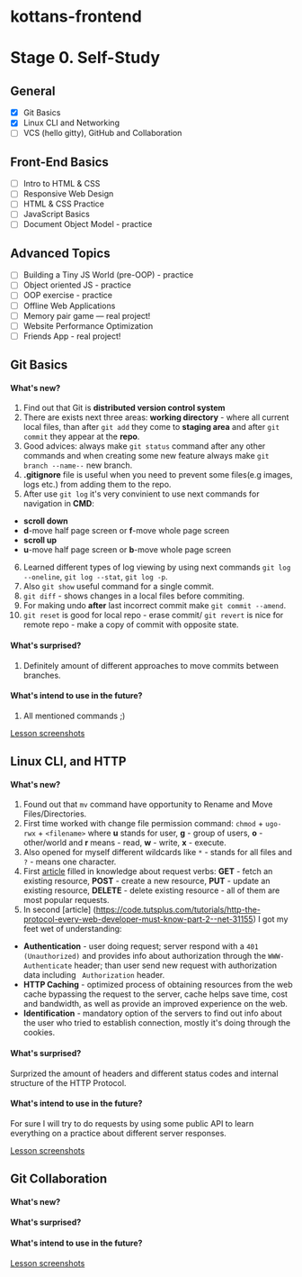 # kottans-frontend
# Stage 0. Self-Study
## General
- [X] Git Basics
- [X] Linux CLI and Networking
- [ ] VCS (hello gitty), GitHub and Collaboration
## Front-End Basics
- [ ] Intro to HTML & CSS
- [ ] Responsive Web Design
- [ ] HTML & CSS Practice
- [ ] JavaScript Basics
- [ ] Document Object Model - practice
## Advanced Topics
- [ ] Building a Tiny JS World (pre-OOP) - practice
- [ ] Object oriented JS - practice
- [ ] OOP exercise - practice
- [ ] Offline Web Applications
- [ ] Memory pair game — real project!
- [ ] Website Performance Optimization
- [ ] Friends App - real project!

## Git Basics

#### What's new?

1. Find out that Git is **distributed version control system**
2. There are exists next three areas: **working directory** - where all current local files, than after `git add` they come to **staging area** and after `git commit` they appear at the **repo**.
3. Good advices: always make `git status` command after any other commands and when creating some new feature always make `git branch --name--` new branch.
4. **.gitignore** file is useful when you need to prevent some files(e.g images, logs etc.) from adding them to the repo.
5. After use `git log` it's very convinient to use next commands for navigation in **CMD**:
  - **scroll down**
  - **d**-move half page screen or **f**-move whole page screen
  - **scroll up**
  - **u**-move half page screen or **b**-move whole page screen
6. Learned different types of log viewing by using next commands `git log --oneline`, `git log --stat`, `git log -p`.
7. Also `git show` useful command for a single commit.
8. `git diff` - shows changes in a local files before commiting.
9. For making undo **after** last incorrect commit make `git commit --amend`.
10. `git reset` is good for local repo - erase commit/ `git revert` is nice for remote repo - make a copy of commit with opposite state.

#### What's surprised?

1. Definitely amount of different approaches to move commits between branches.

#### What's intend to use in the future?

1. All mentioned commands ;)

[Lesson screenshots](https://github.com/AntonGluschuk/kottans-frontend/tree/main/git_basics)

## Linux CLI, and HTTP

#### What's new?

1. Found out that `mv` command have opportunity to Rename and Move Files/Directories.
2. First time worked with change file permission command: `chmod` + `ugo-rwx` + `<filename>` where **u** stands for user, **g** - group of users, **o** - other/world and **r** means - read, **w** - write, **x** - execute.
3. Also opened for myself different wildcards like `*` - stands for all files and `?` - means one character.
4. First [article](https://code.tutsplus.com/tutorials/http-the-protocol-every-web-developer-must-know-part-1--net-31177) filled in knowledge about request verbs: **GET** - fetch an existing resource, **POST** - create a new resource, **PUT** - update an existing resource, **DELETE** - delete existing resource - all of them are most popular requests.
5. In second [article] (https://code.tutsplus.com/tutorials/http-the-protocol-every-web-developer-must-know-part-2--net-31155) I got my feet wet of understanding:

  - **Authentication** - user doing request; server respond with a `401 (Unauthorized)` and provides info about authorization through the `WWW-Authenticate` header; than user send new request with authorization data including ` Authorization` header.
  - **HTTP Caching** - optimized process of obtaining resources from the web cache bypassing the request to the server, cache helps save time, cost and bandwidth, as well as provide an improved experience on the web.
  - **Identification** - mandatory option of the servers to find out info about the user who tried to establish connection, mostly it's doing through the cookies.

#### What's surprised?

Surprized the amount of headers and different status codes and internal structure of the HTTP Protocol.

#### What's intend to use in the future?

For sure I will try to do requests by using some public API to learn everything on a practice about different server responses.

[Lesson screenshots](https://github.com/AntonGluschuk/kottans-frontend/tree/main/task_linux_cli)

## Git Collaboration

#### What's new?
#### What's surprised?
#### What's intend to use in the future?

[Lesson screenshots](https://github.com/AntonGluschuk/kottans-frontend/tree/main/task_linux_cli)